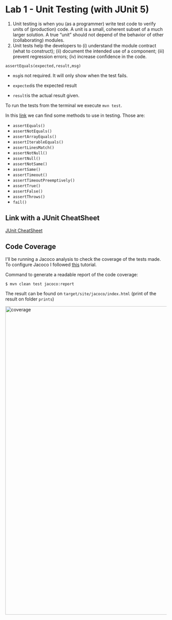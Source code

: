 # Lab 1 - Unit Testing (with JUnit 5)
1. Unit testing is when you (as a programmer) write test code to verify units of (production) code. A unit is a small, coherent subset of a much larger solution. A true “unit” should not depend of the behavior of other (collaborating) modules.
2. Unit tests help the developers to (i) understand the module contract (what to construct); (ii) document the intended use of a component; (iii) prevent regression errors; (iv) increase confidence in the code.

`assertEquals(expected,result,msg)`

* `msg`is not required. It will only show when the test fails.

* `expected`is the expected result 
* `result`is the actual result given.

To run the tests from the terminal we execute `mvn test`.

In this [link](https://howtodoinjava.com/junit5/junit-5-assertions-examples/) we can find some methods to use in testing. Those are:

* `assertEquals()`
* `assertNotEquals()`
* `assertArrayEquals()`
* `assertIterableEquals()`
* `assertLinesMatch()`
* `assertNotNull()`
* `assertNull()`
* `assertNotSame()`
* `assertSame()`
* `assertTimeout()`
* `assertTimeoutPreemptively()`
* `assertTrue()`
* `assertFalse()`
* `assertThrows()`
* `fail()`

<h2>Link with a JUnit CheatSheet</h2>

[JUnit CheatSheet](https://www.jrebel.com/blog/junit-cheat-sheet)



<h2>Code Coverage</h2>

I'll be running a Jacoco analysis to check the coverage of the tests made.
To configure Jacoco I followed [this](https://www.baeldung.com/jacoco) tutorial.

Command to generate a readable report of the code coverage:

```bash
$ mvn clean test jacoco:report
```

The result can be found on `target/site/jacoco/index.html` (print of the result on folder `prints`)

<img width="959" alt="coverage" src="https://user-images.githubusercontent.com/66647922/158036321-f7291ccd-6048-42d4-962d-58207eacf206.png">

